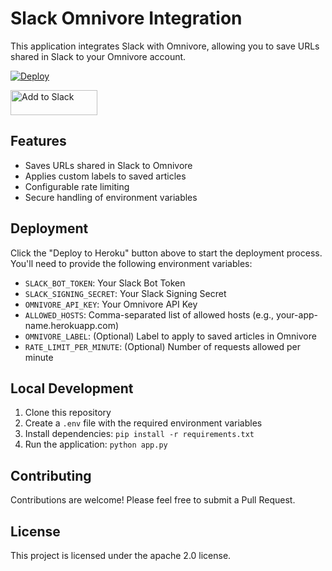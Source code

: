 # Slack Omnivore Integration

This application integrates Slack with Omnivore, allowing you to save URLs shared in Slack to your Omnivore account.

[![Deploy](https://www.herokucdn.com/deploy/button.svg)](https://heroku.com/deploy?template=https://github.com/AndreasThinks/slack-omnivore-reader)

<a href="https://slack.com/oauth/v2/authorize?client_id=3467318693601.7333656737985&scope=reactions:read,channels:history,chat:write&user_scope="><img alt="Add to Slack" height="40" width="139" src="https://platform.slack-edge.com/img/add_to_slack.png" srcSet="https://platform.slack-edge.com/img/add_to_slack.png 1x, https://platform.slack-edge.com/img/add_to_slack@2x.png 2x" /></a>

## Features
- Saves URLs shared in Slack to Omnivore
- Applies custom labels to saved articles
- Configurable rate limiting
- Secure handling of environment variables

## Deployment
Click the "Deploy to Heroku" button above to start the deployment process. You'll need to provide the following environment variables:

- `SLACK_BOT_TOKEN`: Your Slack Bot Token
- `SLACK_SIGNING_SECRET`: Your Slack Signing Secret
- `OMNIVORE_API_KEY`: Your Omnivore API Key
- `ALLOWED_HOSTS`: Comma-separated list of allowed hosts (e.g., your-app-name.herokuapp.com)
- `OMNIVORE_LABEL`: (Optional) Label to apply to saved articles in Omnivore
- `RATE_LIMIT_PER_MINUTE`: (Optional) Number of requests allowed per minute

## Local Development
1. Clone this repository
2. Create a `.env` file with the required environment variables
3. Install dependencies: `pip install -r requirements.txt`
4. Run the application: `python app.py`

## Contributing
Contributions are welcome! Please feel free to submit a Pull Request.

## License
This project is licensed under the apache 2.0 license.
